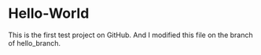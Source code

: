 # Hello-World
This is the first test project on GitHub.
And I modified this file on the branch of hello_branch.
